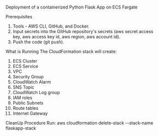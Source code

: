 Deployment of a containerized Python Flask App on ECS Fargate

Prerequisites
1. Tools - AWS CLI, GitHub, and Docker.
2. Input secrets into the GitHub repository's secrets (aws secret access key, aws access key id, aws region, aws account id).
3. Push the code (git push).

What is Running
The CloudFormation stack will create:
1. ECS Cluster
2. ECS Service
3. VPC
4. Security Group
5. CloudWatch Alarm
6. SNS Topic
7. CloudWatch Log group
8. IAM roles
9. Public Subnets
10. Route tables
11. Internet Gateway 

CleanUp Procedure
Run:  aws cloudformation delete-stack --stack-name flaskapp-stack